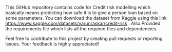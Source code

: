 This GitHub repository contains code for Credit risk modelling which basically means predicting how safe it is to give a person loan based on some parameters. You can download the dataset from Kaggle using this link https://www.kaggle.com/datasets/varunraskar/credit-risk . Also Provided the requirements file which lists all the required files and dependencies.

Feel free to contribute to this project by creating pull requests or reporting issues. Your feedback is highly appreciated!
